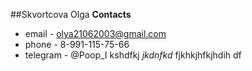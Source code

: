 ##Skvortcova Olga
**Contacts**
  * email - olya21062003@gmail.com
  * phone - 8-991-115-75-66
  * telegram - @Poop_I
kshdfkj
_jkdnfkd_
fjkhkjhfkjhdih df